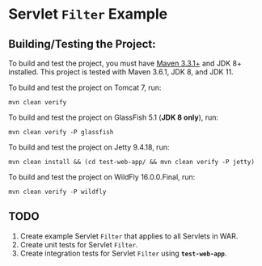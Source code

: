 # Servlet `Filter` Example

## Building/Testing the Project:

To build and test the project, you must have [Maven 3.3.1+](https://maven.apache.org/download.cgi) and JDK 8+ installed.
This project is tested with Maven 3.6.1, JDK 8, and JDK 11.

To build and test the project on Tomcat 7, run:

```
mvn clean verify
```

To build and test the project on GlassFish 5.1 (**JDK 8 only**), run:

```
mvn clean verify -P glassfish
```

To build and test the project on Jetty 9.4.18, run:

```
mvn clean install && (cd test-web-app/ && mvn clean verify -P jetty)
```

To build and test the project on WildFly 16.0.0.Final, run:

```
mvn clean verify -P wildfly
```

## TODO

1. Create example Servlet `Filter` that applies to all Servlets in WAR.
2. Create unit tests for Servlet `Filter`.
3. Create integration tests for Servlet `Filter` using **`test-web-app`**.
